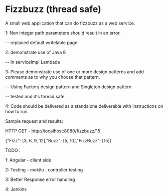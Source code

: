 # Fizzbuzz (thread safe)
A small web application that can do fizzbuzz as a web service.

1: Non integer path parameters should result in an error.

 -- replaced default writelable page
 
2:  demonstrate use of Java 8

 -- In serviceImpl Lambada
 
3: Please demonstrate use of one or more design patterns and add comments as to why you choose that pattern.

  -- Using Factory design pattern and Singleton design pattern
  
  -- tested and it's thread safe
    
4: Code should be delivered as a standalone deliverable with instructions on how to run.

Sample request and results:

HTTP GET - http://localhost:8080/fizzbuzz/15
  
{"Fizz": [3, 6, 9, 12],"Buzz": [5, 10],"FizzBuzz": [15]}




TODO :

1: Angular - client side

2: Testing - mokito , controller testing

3: Better Response error handling

4: Jenkins

